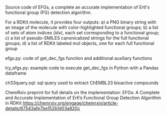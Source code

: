 Source code of EFGs, a complete an accurate implementation of Ertl's functional group (FG) detection algorithm.

For a RDKit molecule, it provides four outputs: 
a) a PNG binary string with an image of the molecule with color-highlighted
functional groups; 
b) a list of sets of atom indices (idx), each set corresponding to a
functional group; 
c) a list of pseudo-SMILES canonicalized strings for the full functional
groups; 
d) a list of RDKit labeled mol objects, one for each full functional group 

efgs.py: code of get_dec_fgs function and additional auxiliary functions

try_efgs.py: example code to execute get_dec_fgs in Python with a Pandas dataframe

ch33query.sql: sql query used to extract ChEMBL33 bioactive compounds

ChemRxiv preprint for full details on the implementation: 
EFGs: A Complete and Accurate Implementation of Ertl’s Functional Group Detection Algorithm in RDKit
https://chemrxiv.org/engage/chemrxiv/article-details/67543afe7be152b1d03a820c
